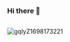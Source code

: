 ### Hi there 👋
<img></img>


![gqlyZ1698173221](https://github.com/MohammadHarakeh/MohammadHarakeh/assets/92041867/57235385-e01e-4773-83b6-e5dd3ed28a3a)




<!--
**MohammadHarakeh/MohammadHarakeh** is a ✨ _special_ ✨ repository because its `README.md` (this file) appears on your GitHub profile.

Here are some ideas to get you started:

- 🔭 I’m currently working on ...![Uploading gqlyZ1698173221.png…]()

- 🌱 I’m currently learning ...
- 👯 I’m looking to collaborate on ...
- 🤔 I’m looking for help with ...
- 💬 Ask me about ...
- 📫 How to reach me: ...
- 😄 Pronouns: ...
- ⚡ Fun fact: ...
-->
